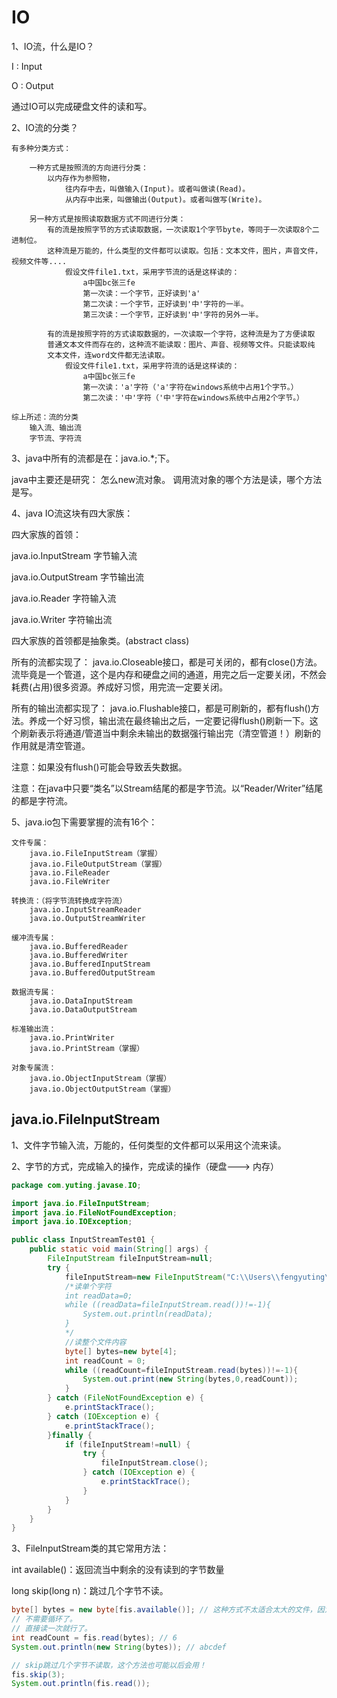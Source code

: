 # IO
1、IO流，什么是IO？

I : Input

O : Output

通过IO可以完成硬盘文件的读和写。

2、IO流的分类？

	有多种分类方式：

		一种方式是按照流的方向进行分类：
			以内存作为参照物，
				往内存中去，叫做输入(Input)。或者叫做读(Read)。
				从内存中出来，叫做输出(Output)。或者叫做写(Write)。

		另一种方式是按照读取数据方式不同进行分类：
			有的流是按照字节的方式读取数据，一次读取1个字节byte，等同于一次读取8个二进制位。
			这种流是万能的，什么类型的文件都可以读取。包括：文本文件，图片，声音文件，视频文件等....
				假设文件file1.txt，采用字节流的话是这样读的：
					a中国bc张三fe
					第一次读：一个字节，正好读到'a'
					第二次读：一个字节，正好读到'中'字符的一半。
					第三次读：一个字节，正好读到'中'字符的另外一半。

			有的流是按照字符的方式读取数据的，一次读取一个字符，这种流是为了方便读取
			普通文本文件而存在的，这种流不能读取：图片、声音、视频等文件。只能读取纯
			文本文件，连word文件都无法读取。
				假设文件file1.txt，采用字符流的话是这样读的：
					a中国bc张三fe
					第一次读：'a'字符（'a'字符在windows系统中占用1个字节。）
					第二次读：'中'字符（'中'字符在windows系统中占用2个字节。）
	
	综上所述：流的分类
		输入流、输出流
		字节流、字符流
3、java中所有的流都是在：java.io.\*;下。

java中主要还是研究：
怎么new流对象。
调用流对象的哪个方法是读，哪个方法是写。

4、java IO流这块有四大家族：

四大家族的首领：

java.io.InputStream  字节输入流

java.io.OutputStream 字节输出流

java.io.Reader		字符输入流

java.io.Writer		字符输出流

四大家族的首领都是抽象类。(abstract class)

所有的流都实现了：
java.io.Closeable接口，都是可关闭的，都有close()方法。流毕竟是一个管道，这个是内存和硬盘之间的通道，用完之后一定要关闭，不然会耗费(占用)很多资源。养成好习惯，用完流一定要关闭。

所有的输出流都实现了：
java.io.Flushable接口，都是可刷新的，都有flush()方法。养成一个好习惯，输出流在最终输出之后，一定要记得flush()刷新一下。这个刷新表示将通道/管道当中剩余未输出的数据强行输出完（清空管道！）刷新的作用就是清空管道。

注意：如果没有flush()可能会导致丢失数据。


注意：在java中只要“类名”以Stream结尾的都是字节流。以“Reader/Writer”结尾的都是字符流。

5、java.io包下需要掌握的流有16个：
	
	文件专属：
		java.io.FileInputStream（掌握）
		java.io.FileOutputStream（掌握）
		java.io.FileReader
		java.io.FileWriter

	转换流：（将字节流转换成字符流）
		java.io.InputStreamReader
		java.io.OutputStreamWriter

	缓冲流专属：
		java.io.BufferedReader
		java.io.BufferedWriter
		java.io.BufferedInputStream
		java.io.BufferedOutputStream

	数据流专属：
		java.io.DataInputStream
		java.io.DataOutputStream

	标准输出流：
		java.io.PrintWriter
		java.io.PrintStream（掌握）

	对象专属流：
		java.io.ObjectInputStream（掌握）
		java.io.ObjectOutputStream（掌握）
## java.io.FileInputStream

1、文件字节输入流，万能的，任何类型的文件都可以采用这个流来读。

2、字节的方式，完成输入的操作，完成读的操作（硬盘---> 内存）

```java
package com.yuting.javase.IO;

import java.io.FileInputStream;
import java.io.FileNotFoundException;
import java.io.IOException;

public class InputStreamTest01 {
    public static void main(String[] args) {
        FileInputStream fileInputStream=null;
        try {
            fileInputStream=new FileInputStream("C:\\Users\\fengyuting\\Desktop\\003-JavaSE课堂源码\\javase\\chapter23\\src\\com\\bjpowernode\\java\\io\\tempfile4");
            /*读单个字符
            int readData=0;
            while ((readData=fileInputStream.read())!=-1){
                System.out.println(readData);
            }
            */
            //读整个文件内容
            byte[] bytes=new byte[4];
            int readCount = 0;
            while ((readCount=fileInputStream.read(bytes))!=-1){
                System.out.print(new String(bytes,0,readCount));
            }
        } catch (FileNotFoundException e) {
            e.printStackTrace();
        } catch (IOException e) {
            e.printStackTrace();
        }finally {
            if (fileInputStream!=null) {
                try {
                    fileInputStream.close();
                } catch (IOException e) {
                    e.printStackTrace();
                }
            }
        }
    }
}

```
3、FileInputStream类的其它常用方法：

int available()：返回流当中剩余的没有读到的字节数量

long skip(long n)：跳过几个字节不读。
```java
byte[] bytes = new byte[fis.available()]; // 这种方式不太适合太大的文件，因为byte[]数组不能太大。
// 不需要循环了。
// 直接读一次就行了。
int readCount = fis.read(bytes); // 6
System.out.println(new String(bytes)); // abcdef

// skip跳过几个字节不读取，这个方法也可能以后会用！
fis.skip(3);
System.out.println(fis.read());
```
